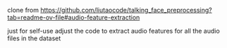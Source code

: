 clone from https://github.com/liutaocode/talking_face_preprocessing?tab=readme-ov-file#audio-feature-extraction

just for self-use
adjust the code to extract audio features for all the audio files in the dataset
